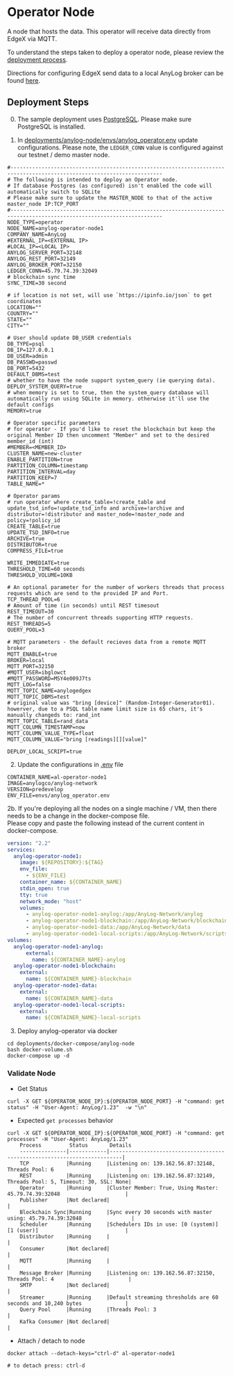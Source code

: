 # Operator Node
A node that hosts the data. This operator will receive data directly from EdgeX via MQTT. 

To understand the steps taken to deploy a operator node, please review the [deployment process](operator_node_deployment_process.md). 

Directions for configuring EdgeX send data to a local AnyLog broker can be found [here](EdgeX.md).

## Deployment Steps 
0. The sample deployment uses [PostgreSQL](Postgres.md). Please make sure  PostgreSQL is installed.


1. In [deployments/anylog-node/envs/anylog_operator.env]() update configurations. Please note, the `LEDGER_CONN` value 
is configured against our testnet / demo master node.  
```dotenv
#-----------------------------------------------------------------------------------------------------------------------
# The following is intended to deploy an Operator node.
# If database Postgres (as configured) isn't enabled the code will automatically switch to SQLite
# Please make sure to update the MASTER_NODE to that of the active master_node IP:TCP_PORT
#-----------------------------------------------------------------------------------------------------------------------
NODE_TYPE=operator
NODE_NAME=anylog-operator-node1
COMPANY_NAME=AnyLog
#EXTERNAL_IP=<EXTERNAL IP>
#LOCAL_IP=<LOCAL IP>
ANYLOG_SERVER_PORT=32148
ANYLOG_REST_PORT=32149
ANYLOG_BROKER_PORT=32150
LEDGER_CONN=45.79.74.39:32049
# blockchain sync time
SYNC_TIME=30 second

# if location is not set, will use `https://ipinfo.io/json` to get coordinates
LOCATION=""
COUNTRY=""
STATE=""
CITY=""

# User should update DB_USER credentials
DB_TYPE=psql
DB_IP=127.0.0.1
DB_USER=admin
DB_PASSWD=passwd
DB_PORT=5432
DEFAULT_DBMS=test
# whether to have the node support system_query (ie querying data).
DEPLOY_SYSTEM_QUERY=true
# when memory is set to true, then the system_query database will automatically run using SQLite in memory. otherwise it'll use the default configs
MEMORY=true

# Operator specific parameters
# for operator - If you'd like to reset the blockchain but keep the original Member ID then uncomment "Member" and set to the desired member_id (int)
#MEMBER=<MEMBER_ID>
CLUSTER_NAME=new-cluster
ENABLE_PARTITION=true
PARTITION_COLUMN=timestamp
PARTITION_INTERVAL=day
PARTITION_KEEP=7
TABLE_NAME=*

# Operator params
# run operator where create_table=!create_table and update_tsd_info=!update_tsd_info and archive=!archive and distributor=!distributor and master_node=!master_node and policy=!policy_id
CREATE_TABLE=true
UPDATE_TSD_INFO=true
ARCHIVE=true
DISTRIBUTOR=true
COMPRESS_FILE=true

WRITE_IMMEDIATE=true
THRESHOLD_TIME=60 seconds
THRESHOLD_VOLUME=10KB

# An optional parameter for the number of workers threads that process requests which are send to the provided IP and Port.
TCP_THREAD_POOL=6
# Amount of time (in seconds) until REST timesout
REST_TIMEOUT=30
# The number of concurrent threads supporting HTTP requests.
REST_THREADS=5
QUERY_POOL=3

# MQTT parameters - the default recieves data from a remote MQTT broker
MQTT_ENABLE=true
BROKER=local
MQTT_PORT=32150
#MQTT_USER=ibglowct
#MQTT_PASSWORD=MSY4e009J7ts
MQTT_LOG=false
MQTT_TOPIC_NAME=anylogedgex
MQTT_TOPIC_DBMS=test
# original value was "bring [device]" (Random-Integer-Generator01). howerver, due to a PSQL table name limit size is 65 chars, it's manually changeds to: rand_int 
MQTT_TOPIC_TABLE=rand_data
MQTT_COLUMN_TIMESTAMP=now
MQTT_COLUMN_VALUE_TYPE=float
MQTT_COLUMN_VALUE="bring [readings][][value]"

DEPLOY_LOCAL_SCRIPT=true
```

2. Update the configurations in [.env]() file
```dotenv
CONTAINER_NAME=al-operator-node1
IMAGE=anylogco/anylog-network
VERSION=predevelop
ENV_FILE=envs/anylog_operator.env
```
2b. If you're deploying all the nodes on a single machine / VM, then there needs to be a change in the docker-compose file.     
Please copy and paste the following instead of the current content in docker-compose. 
```yaml
version: "2.2"
services:
  anylog-operator-node1:
    image: ${REPOSITORY}:${TAG}
    env_file:
      - ${ENV_FILE}
    container_name: ${CONTAINER_NAME}
    stdin_open: true
    tty: true
    network_mode: "host" 
    volumes:
      - anylog-operator-node1-anylog:/app/AnyLog-Network/anylog
      - anylog-operator-node1-blockchain:/app/AnyLog-Network/blockchain
      - anylog-operator-node1-data:/app/AnyLog-Network/data
      - anylog-operator-node1-local-scripts:/app/AnyLog-Network/scripts
volumes:
  anylog-operator-node1-anylog:
      external:
        name: ${CONTAINER_NAME}-anylog
  anylog-operator-node1-blockchain:
    external:
      name: ${CONTAINER_NAME}-blockchain
  anylog-operator-node1-data:
    external:
      name: ${CONTAINER_NAME}-data
  anylog-operator-node1-local-scripts:
    external:
      name: ${CONTAINER_NAME}-local-scripts
```

3. Deploy anylog-operator via docker 
```shell
cd deployments/docker-compose/anylog-node 
bash docker-volume.sh
docker-compose up -d 
```

### Validate Node 
* Get Status
```shell
curl -X GET ${OPERATOR_NODE_IP}:${OPERATOR_NODE_PORT} -H "command: get status" -H "User-Agent: AnyLog/1.23"  -w "\n"
```
* Expected `get processes` behavior
```shell
curl -X GET ${OPERATOR_NODE_IP}:${OPERATOR_NODE_PORT} -H "command: get processes" -H "User-Agent: AnyLog/1.23"  
    Process         Status       Details                                                                    
    ---------------|------------|--------------------------------------------------------------------------|
    TCP            |Running     |Listening on: 139.162.56.87:32148, Threads Pool: 6                        |
    REST           |Running     |Listening on: 139.162.56.87:32149, Threads Pool: 5, Timeout: 30, SSL: None|
    Operator       |Running     |Cluster Member: True, Using Master: 45.79.74.39:32048                     |
    Publisher      |Not declared|                                                                          |
    Blockchain Sync|Running     |Sync every 30 seconds with master using: 45.79.74.39:32048                |
    Scheduler      |Running     |Schedulers IDs in use: [0 (system)] [1 (user)]                            |
    Distributor    |Running     |                                                                          |
    Consumer       |Not declared|                                                                          |
    MQTT           |Running     |                                                                          |
    Message Broker |Running     |Listening on: 139.162.56.87:32150, Threads Pool: 4                        |
    SMTP           |Not declared|                                                                          |
    Streamer       |Running     |Default streaming thresholds are 60 seconds and 10,240 bytes              |
    Query Pool     |Running     |Threads Pool: 3                                                           |
    Kafka Consumer |Not declared|                                                                          |
```
* Attach / detach to node 
```shell
docker attach --detach-keys="ctrl-d" al-operator-node1

# to detach press: ctrl-d
```
